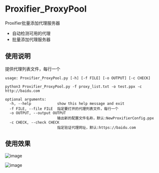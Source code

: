 # Proxifier_ProxyPool
Proxifier批量添加代理服务器

- 自动检测可用的代理
- 批量添加代理服务器


## 使用说明
提供代理列表文件，每行一个
```console
usage: Proxifier_ProxyPool.py [-h] [-f FILE] [-o OUTPUT] [-c CHECK]

python3 Proxifier_ProxyPool.py -f proxy_list.txt -o test.ppx -c http://baidu.com

optional arguments:
  -h, --help            show this help message and exit
  -f FILE, --file FILE  指定要打开的代理列表文件，每行一个
  -o OUTPUT, --output OUTPUT
                        输出新的配置文件名称，默认:NewProxifierConfig.ppx
  -c CHECK, --check CHECK
                        指定验证代理网址，默认:https://baidu.com
```

## 使用效果

![image](https://github.com/Valerian7/Proxifier_ProxyPool/assets/46412054/22661a88-c548-43ff-ab5f-977bd8ee0f41)

![image](https://github.com/Valerian7/Proxifier_ProxyPool/assets/46412054/46ca031a-ea63-4aaf-89dd-e1239f3d6279)

